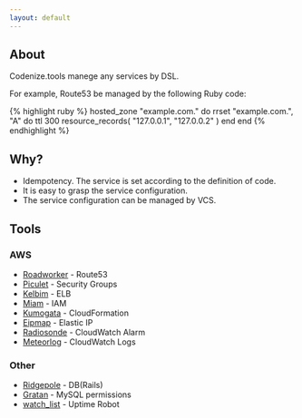 ```yaml
---
layout: default
---
```


## About
Codenize.tools manege any services by DSL.

For example, Route53 be managed by the following Ruby code:

{% highlight ruby %}
hosted_zone "example.com." do
  rrset "example.com.", "A" do
    ttl 300
    resource_records(
      "127.0.0.1",
      "127.0.0.2"
    )
  end
end
{% endhighlight %}

## Why?
* Idempotency. The service is set according to the definition of code.
* It is easy to grasp the service configuration.
* The service configuration can be managed by VCS.

## Tools

### AWS
- [Roadworker](http://roadworker.codenize.tools/) - Route53
- [Piculet](http://piculet.codenize.tools/) - Security Groups
- [Kelbim](http://kelbim.codenize.tools/) - ELB
- [Miam](http://miam.codenize.tools/) - IAM
- [Kumogata](http://kumogata.codenize.tools/) - CloudFormation
- [Eipmap](http://eipmap.codenize.tools/) - Elastic IP
- [Radiosonde](http://radiosonde.codenize.tools/) - CloudWatch Alarm
- [Meteorlog](http://meteorlog.codenize.tools/) - CloudWatch Logs

### Other
- [Ridgepole](http://ridgepole.codenize.tools/) - DB(Rails)
- [Gratan](http://gratan.codenize.tools/) - MySQL permissions
- [watch_list](http://watch_list.codenize.tools/) - Uptime Robot
